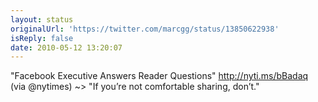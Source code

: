 ```yaml
---
layout: status
originalUrl: 'https://twitter.com/marcgg/status/13850622938'
isReply: false
date: 2010-05-12 13:20:07
---
```


"Facebook Executive Answers Reader Questions" http://nyti.ms/bBadaq (via @nytimes) ~&gt; "If you’re not comfortable sharing, don’t."
